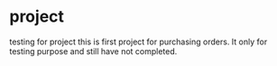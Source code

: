 # project
testing for project
this is first project for purchasing orders. It only for testing purpose and still have not completed.
